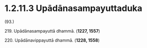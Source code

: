 # 1.2.11.3 Upādānasampayuttaduka

(93.)

219\. Upādānasampayuttā dhammā. (**1227, 1557**)

220\. Upādānavippayuttā dhammā. (**1228, 1558**)
